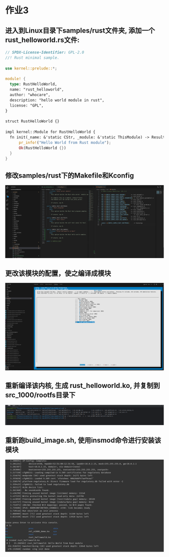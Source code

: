 # 作业3


## 进入到Linux目录下samples/rust文件夹, 添加一个rust_helloworld.rs文件:

```rust
// SPDX-License-Identifier: GPL-2.0
//! Rust minimal sample.
      
use kernel::prelude::*;
      
module! {
  type: RustHelloWorld,
  name: "rust_helloworld",
  author: "whocare",
  description: "hello world module in rust",
  license: "GPL",
}
      
struct RustHelloWorld {}
      
impl kernel::Module for RustHelloWorld {
  fn init(_name: &'static CStr, _module: &'static ThisModule) -> Result<Self> {
      pr_info!("Hello World from Rust module");
      Ok(RustHelloWorld {})
  }
}

```

## 修改samples/rust下的Makefile和Kconfig

![修改Makefile和Kconfig](images/helloworld.png)

## 更改该模块的配置，使之编译成模块

![编译成模块](images/add_helloworld_m.png)

## 重新编译该内核, 生成 rust_helloworld.ko, 并复制到src_1000/rootfs目录下

![复制到src_1000/rootfs目录下](images/cp_helloworld.ko.png)

## 重新跑build_image.sh, 使用insmod命令进行安装该模块

![使用insmod命令进行安装](images/insmod_helloworld.png)
